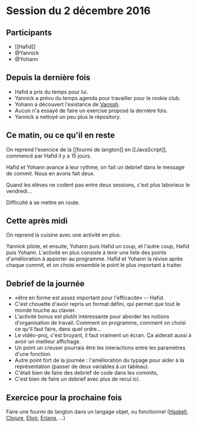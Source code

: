 # Session du 2 décembre 2016

## Participants

- [[Hafid]]
- @Yannick
- @Yohann


## Depuis la dernière fois

- Hafid a pris du temps pour lui.
- Yannick a prévu du temps agenda pour travailler pour le rookie club.
- Yohann a découvert l'existance de
  [Varnish](https://fr.wikipedia.org/wiki/Varnish).
- Aucun n'a essayé de faire un exercise proposé la dernière fois.
- Yannick a nettoyé un peu plus le répository.


## Ce matin, ou ce qu'il en reste

On reprend l'exercice de la [[fourmi de langton]] en [[JavaScript]], commencé
par Hafid il y a 15 jours.

Hafid et Yohann avance à leur rythme, on fait un debrief dans le message de
commit. Nous en avons fait deux.

Quand les élèves ne codent pas entre deux sessions, c'est plus laborieux le
vendredi...

Difficulté à se mettre en route.


## Cette après midi

On reprend la cuisine avec une activité en plus.

Yannick pilote, et ensuite, Yohann puis Hafid un coup, et l'autre coup, Hafid
puis Yohann.  L'activité en plus consiste à tenir une liste des points
d'amélioration à apporter au programme. Hafid et Yohann la révise après chaque
commit, et on choisi ensemble le point le plus important à traiter.


## Debrief de la journée

- «être en forme est assez important pour l'efficacité» -- Hafid.
- C'est chouette d'avoir repris un format défini, qui permet que tout le monde
  touche au clavier.
- L'activité bonus est plutôt intéressante pour aborder les notions
  d'organisation de travail. Comment on programme, comment on choisi ce qu'il
  faut faire, dans quel ordre...
- Le vidéo-proj, c'est bruyant, il faut vraiment un écran. Ça aiderait aussi à
  avoir un meilleur affichage.
- Un point un creuser pourrais être les interactions entre les paramètres d'une
  fonction.
- Autre point fort de la journée : l'amélioration du typage pour aider à la
  représentation (passer de deux variables à un tableau).
- C'était bien de faire des debrief de code dans les commits,
- C'est bien de faire un debrief avec plus de recul ici.


## Exercice pour la prochaine fois

Faire une fourmi de langton dans un langage objet, ou fonctionnel
([Haskell](https://www.haskell.org/), [Clojure](http://clojure.org/),
[Elixir](http://elixir-lang.org/), [Erlang](http://www.erlang.org/), ...)
